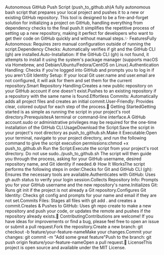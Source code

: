 Autonomous GitHub Push Script (push_to_github.sh)A fully autonomous bash script that prepares your local project and pushes it to a new or existing GitHub repository. This tool is designed to be a fire-and-forget solution for initializing a project on GitHub, handling everything from dependency checks to the final push.It simplifies the repetitive process of setting up a new repository, making it perfect for developers who want to get their code on GitHub quickly and without manual steps.✨ FeaturesFully Autonomous: Requires zero manual configuration outside of running the script.Dependency Checks: Automatically verifies if git and the GitHub CLI (gh) are installed.Auto-Installation: If the GitHub CLI (gh) is not found, it attempts to install it using the system's package manager (supports macOS via Homebrew, and Debian/Ubuntu/Fedora/CentOS on Linux).Authentication Handling: Checks if you're logged into GitHub and prompts you to log in if you aren't.Git Identity Setup: If your local Git user.name and user.email are not configured, it will ask for them and set them for the current repository.Smart Repository Handling:Creates a new public repository on your GitHub account if one doesn't exist.Pushes to an existing repository if a repository with the same name is found.Effortless Commits: Automatically adds all project files and creates an initial commit.User-Friendly: Provides clear, colored output for each step of the process.🚀 Getting StartedGetting started is as simple as running the script in your project's root directory.PrerequisitesA terminal or command-line interface.A GitHub account.sudo or administrative privileges may be required for the one-time installation of the GitHub CLI.UsageDownload the Script:Save the script in your project's root directory as push_to_github.sh.Make it Executable:Open your terminal, navigate to your project directory, and run the following command to give the script execution permissions:chmod +x push_to_github.sh
Run the Script:Execute the script from your project's root directory. Do not use sudo../push_to_github.sh
The script will then guide you through the process, asking for your GitHub username, desired repository name, and Git identity if needed.⚙️ How It WorksThe script performs the following steps in order:Checks for Git and GitHub CLI (gh): Ensures the necessary tools are available.Authenticates with GitHub: Uses gh auth status to verify your login session.Collects Repository Info: Prompts you for your GitHub username and the new repository's name.Initializes Git: Runs git init if the project is not already a Git repository.Configures Git Identity: Checks git config and prompts for your name and email if they are not set.Commits Files: Stages all files with git add . and creates a commit.Creates & Pushes to GitHub: Uses gh repo create to make a new repository and push your code, or updates the remote and pushes if the repository already exists.🤝 ContributingContributions are welcome! If you have ideas for improvements or find a bug, please feel free to open an issue or submit a pull request.Fork the repository.Create a new branch: git checkout -b feature/your-feature-nameMake your changes.Commit your changes: git commit -m "Add some great feature"Push to the branch: git push origin feature/your-feature-nameOpen a pull request.📜 LicenseThis project is open source and available under the MIT License.

